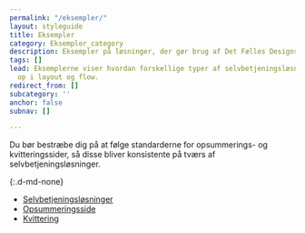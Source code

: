 ```yaml
---
permalink: "/eksempler/"
layout: styleguide
title: Eksempler
category: Eksempler_category
description: Eksempler på løsninger, der gør brug af Det Fælles Designsystem
tags: []
lead: Eksemplerne viser hvordan forskellige typer af selvbetjeningsløsninger kan sættes
  op i layout og flow.
redirect_from: []
subcategory: ''
anchor: false
subnav: []

---
```

Du bør bestræbe dig på at følge standarderne for opsummerings- og kvitteringssider, så disse bliver konsistente på tværs af selvbetjeningsløsninger.

{:.d-md-none}
- <a href="/eksempler/selvbetjeningsloesninger/" class="bold-link">Selvbetjeningsløsninger</a>
- <a href="/eksempler/opsummeringsside/" class="bold-link">Opsummeringsside</a>
- <a href="/eksempler/kvittering/" class="bold-link">Kvittering</a>